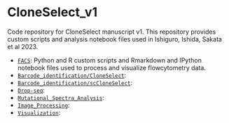 # CloneSelect_v1 
Code repository for CloneSelect manuscript v1. This repository provides custom scripts and analysis notebook files used in Ishiguro, Ishida, Sakata et al 2023.

- [`FACS`](https://github.com/yachielab/CloneSelect_v1/tree/main/FACS): Python and R custom scripts and Rmarkdown and IPython notebook files used to process and visualize flowcytometry data.
- [`Barcode_identification/CloneSelect`](https://github.com/yachielab/CloneSelect_v1/tree/main/Barcode_identification/CloneSelect): 
- [`Barcode_identification/scCloneSelect`](https://github.com/yachielab/CloneSelect_v1/tree/main/Barcode_identification/scCloneSelect): 
- [`Drop-seq`](https://github.com/yachielab/CloneSelect_v1/tree/main/Drop-seq): 
- [`Mutational_Spectra_Analysis`](https://github.com/yachielab/CloneSelect_v1/tree/main/Mutational_Spectra_Analysis): 
- [`Image_Processing`](https://github.com/yachielab/CloneSelect_v1/tree/main/Image_Processing): 
- [`Visualization`](https://github.com/yachielab/CloneSelect_v1/tree/main/Visualization):

